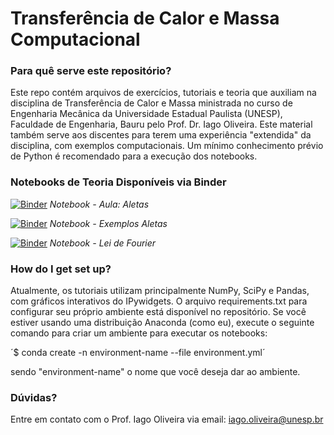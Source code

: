 # Transferência de Calor e Massa Computacional #

### Para quê serve este repositório? ###

Este repo contém arquivos de exercícios, tutoriais e teoria que auxiliam na
disciplina de Transferência de Calor e Massa ministrada no curso de Engenharia
Mecânica da Universidade Estadual Paulista (UNESP), Faculdade de Engenharia,
Bauru pelo Prof. Dr. Iago Oliveira. Este material também serve aos discentes
para terem uma experiência "extendida" da disciplina, com exemplos
computacionais. Um mínimo conhecimento prévio de Python é recomendado para a
execução dos notebooks.

### Notebooks de Teoria Disponíveis via Binder ###

[![Binder](https://mybinder.org/badge_logo.svg)](https://mybinder.org/v2/gh/ComputationalThermalSciencesUNESP/HeatAndMassTransfer.git/main?labpath=finsHeatTransfer.ipynb)
*Notebook - Aula: Aletas*

[![Binder](https://mybinder.org/badge_logo.svg)](https://mybinder.org/v2/gh/ComputationalThermalSciencesUNESP/HeatAndMassTransfer.git/main?labpath=finsExamplesIncropera8thEd.ipynb)
*Notebook - Exemplos Aletas*

[![Binder](https://mybinder.org/badge_logo.svg)](https://mybinder.org/v2/gh/ComputationalThermalSciencesUNESP/HeatAndMassTransfer.git/main?labpath=notebooks%2FLecture_HeatConduction.ipynb)
*Notebook - Lei de Fourier*

### How do I get set up? ###

Atualmente, os tutoriais utilizam principalmente NumPy, SciPy e Pandas, com
gráficos interativos do IPywidgets. O arquivo requirements.txt para configurar
seu próprio ambiente está disponível no repositório. Se você estiver usando uma
distribuição Anaconda (como eu), execute o seguinte comando para criar um
ambiente para executar os notebooks:

´$ conda create -n environment-name --file environment.yml´

sendo "environment-name" o nome que você deseja dar ao ambiente.

### Dúvidas? ###

Entre em contato com o Prof. Iago Oliveira via email: iago.oliveira@unesp.br
